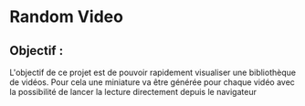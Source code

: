# Random Video

## Objectif :
L'objectif de ce projet est de pouvoir rapidement visualiser une bibliothèque de vidéos.
Pour cela une miniature va être générée pour chaque vidéo avec la possibilité de lancer la lecture directement depuis le navigateur
